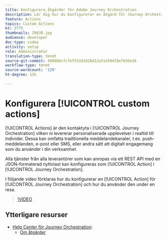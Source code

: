 ```yaml
---
title: Konfigurera åtgärder för Adobe Journey Orchestration
description: Lär dig hur du konfigurerar en åtgärd för Journey Orchestration och hur du använder den under en resa.
feature: Actions
topics: Custom Actions
kt: 2775
thumbnails: 29638.jpg
audience: developer
doc-type: video
activity: setup
role: Administrator
translation-type: tm+mt
source-git-commit: 490804cfcfef533d1028d12afa350d78efb56e36
workflow-type: tm+mt
source-wordcount: '129'
ht-degree: 13%

---
```



# Konfigurera [!UICONTROL custom actions]

[!UICONTROL Actions] är den kontaktyta i  [!UICONTROL Journey Orchestration] vilken ni levererar personaliserade upplevelser i realtid till individer. Dessa kan omfatta traditionella meddelandekanaler, t.ex. push-meddelanden, e-post eller SMS, eller andra sätt att digitalt engagemang som du använder i din verksamhet.

Alla tjänster från alla leverantörer som kan anropas via ett REST API med en JSON-formaterad nyttolast kan konfigureras som [!UICONTROL Action] i [!UICONTROL Journey Orchestration].

I följande video förklaras hur du konfigurerar en [!UICONTROL Action] för [!UICONTROL Journey Orchestration] och hur du använder den under en resa.

>[!VIDEO](https://video.tv.adobe.com/v/29638?quality=12)

## Ytterligare resurser

* [Help Center för Journey Orchestration](https://docs.adobe.com/content/help/sv-SE/journeys/using/journey-orchestration-home.html):
   * [Om åtgärder](https://docs.adobe.com/content/help/en/journeys/using/action-journeys/action.html)
